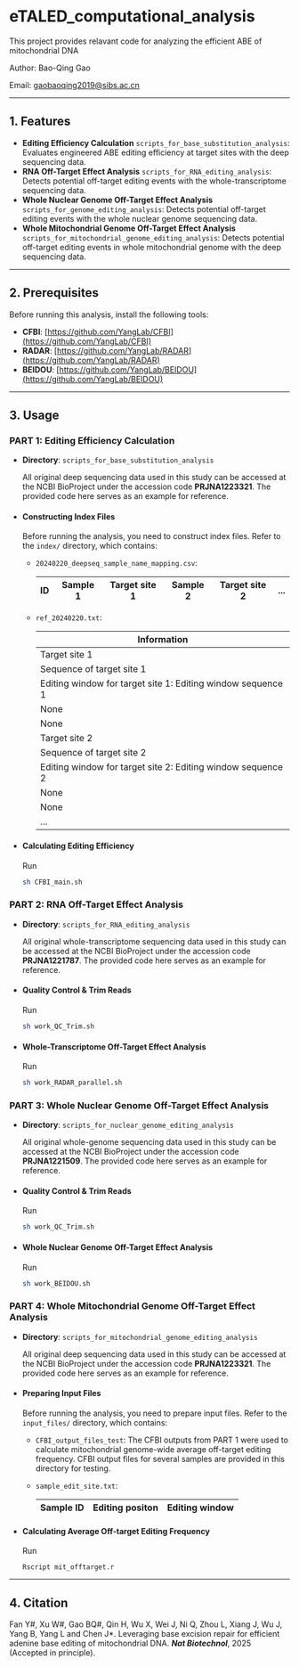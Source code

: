 # eTALED_computational_analysis
This project provides relavant code for analyzing the efficient ABE of mitochondrial DNA

Author: Bao-Qing Gao

Email: gaobaoqing2019@sibs.ac.cn

---
## 1. Features  
- **Editing Efficiency Calculation** `scripts_for_base_substitution_analysis`: Evaluates engineered ABE editing efficiency at target sites with the deep sequencing data.
- **RNA Off-Target Effect Analysis** `scripts_for_RNA_editing_analysis`: Detects potential off-target editing events with the whole-transcriptome sequencing data.
- **Whole Nuclear Genome Off-Target Effect Analysis** `scripts_for_genome_editing_analysis`: Detects potential off-target editing events with the whole nuclear genome sequencing data.
- **Whole Mitochondrial Genome Off-Target Effect Analysis** `scripts_for_mitochondrial_genome_editing_analysis`: Detects potential off-target editing events in whole mitochondrial genome with the deep sequencing data.

---

## 2. Prerequisites  
Before running this analysis, install the following tools:  
- **CFBI**: [https://github.com/YangLab/CFBI](https://github.com/YangLab/CFBI)  
- **RADAR**: [https://github.com/YangLab/RADAR](https://github.com/YangLab/RADAR)
- **BEIDOU**: [https://github.com/YangLab/BEIDOU](https://github.com/YangLab/BEIDOU)
---

## 3. Usage  

### **PART 1: Editing Efficiency Calculation**  
- **Directory**: `scripts_for_base_substitution_analysis`  

  All original deep sequencing data used in this study can be accessed at the NCBI BioProject under the accession code **PRJNA1223321**. The provided code here serves as an example for reference.

- #### **Constructing Index Files**  
  Before running the analysis, you need to construct index files. Refer to the `index/` directory, which contains:  
  
  - `20240220_deepseq_sample_name_mapping.csv`:
    
    | ID | Sample 1 | Target site 1 | Sample 2 | Target site 2 | ... |
    | -------------- | -------- | ------ | -------- | ------ | ------ |

  - `ref_20240220.txt`:
    
    | Information                                |
    |--------------------------------------------|
    | Target site 1                             |
    | Sequence of target site 1                 |
    | Editing window for target site 1: Editing window sequence 1 |
    | None                                           |
    | None                                             |
    | Target site 2                             |
    | Sequence of target site 2                 |
    | Editing window for target site 2: Editing window sequence 2 |
    | None                                            |
    | None                                            |
    | ...                                        |

- #### **Calculating Editing Efficiency**  
  Run  
  ```bash
  sh CFBI_main.sh

### **PART 2: RNA Off-Target Effect Analysis**  
- **Directory**: `scripts_for_RNA_editing_analysis`

  All original whole-transcriptome sequencing data used in this study can be accessed at the NCBI BioProject under the accession code **PRJNA1221787**. The provided code here serves as an example for reference.

- #### **Quality Control & Trim Reads**  
  Run  
  ```bash
  sh work_QC_Trim.sh

- #### **Whole-Transcriptome Off-Target Effect Analysis**  
  Run  
  ```bash
  sh work_RADAR_parallel.sh

### **PART 3: Whole Nuclear Genome Off-Target Effect Analysis**  
- **Directory**: `scripts_for_nuclear_genome_editing_analysis`

  All original whole-genome sequencing data used in this study can be accessed at the NCBI BioProject under the accession code **PRJNA1221509**. The provided code here serves as an example for reference.

- #### **Quality Control & Trim Reads**  
  Run  
  ```bash
  sh work_QC_Trim.sh

- #### **Whole Nuclear Genome Off-Target Effect Analysis**  
  Run  
  ```bash
  sh work_BEIDOU.sh

  
### **PART 4: Whole Mitochondrial Genome Off-Target Effect Analysis**  
- **Directory**: `scripts_for_mitochondrial_genome_editing_analysis`  

  All original deep sequencing data used in this study can be accessed at the NCBI BioProject under the accession code **PRJNA1223321**. The provided code here serves as an example for reference.

- #### **Preparing Input Files**  
  Before running the analysis, you need to prepare input files. Refer to the `input_files/` directory, which contains:  
  
  - `CFBI_output_files_test`:
    The CFBI outputs from PART 1 were used to calculate mitochondrial genome-wide average off-target editing frequency. CFBI output files for several samples are provided in this directory for testing.
    
  - `sample_edit_site.txt`:
    
    | Sample ID | Editing positon | Editing window |
    | -------------- | -------- | ------ |

- #### **Calculating Average Off-target Editing Frequency**  
  Run  
  ```Rscript
  Rscript mit_offtarget.r

---

## 4. Citation
Fan Y#, Xu W#, Gao BQ#, Qin H, Wu X, Wei J, Ni Q, Zhou L, Xiang J, Wu J, Yang B, Yang L and Chen J*. Leveraging base excision repair for efficient adenine base editing of mitochondrial DNA. ***Nat Biotechnol***, 2025 (Accepted in principle).

